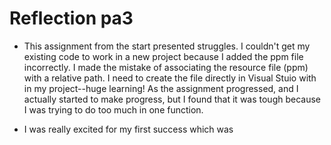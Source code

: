 # Reflection pa3

*  This assignment from the start presented struggles. I couldn't get my existing code to work in
a new project because I added the ppm file incorrectly. I made the mistake of associating the resource
file (ppm) with a relative path. I need to create the file directly in Visual Stuio with in my project--huge learning! As the assignment progressed, and I actually started to make progress, but I found
that it was tough because I was trying to do too much in one function. 

* I was really excited for my first success which was 